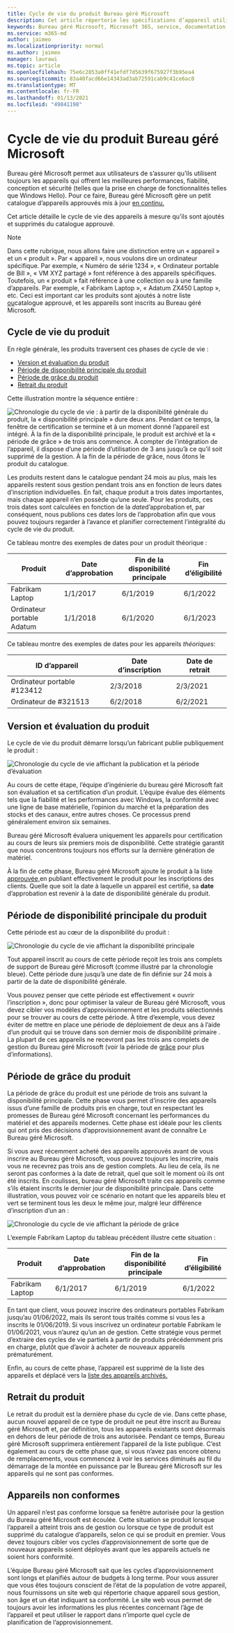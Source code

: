 ```yaml
---
title: Cycle de vie du produit Bureau géré Microsoft
description: Cet article répertorie les spécifications d’appareil utilisées dans bureau géré Microsoft.
keywords: Bureau géré Microsoft, Microsoft 365, service, documentation
ms.service: m365-md
author: jaimeo
ms.localizationpriority: normal
ms.author: jaimeo
manager: laurawi
ms.topic: article
ms.openlocfilehash: 75e6c2853a0ff41efdf7d5639f675927f3b95ea4
ms.sourcegitcommit: 83a40facd66e14343ad3ab72591cab9c41ce6ac0
ms.translationtype: MT
ms.contentlocale: fr-FR
ms.lasthandoff: 01/13/2021
ms.locfileid: "49841198"
---
```

# <a name="microsoft-managed-desktop-product-lifecycle"></a>Cycle de vie du produit Bureau géré Microsoft

Bureau géré Microsoft permet aux utilisateurs de s’assurer qu’ils utilisent toujours les appareils qui offrent les meilleures performances, fiabilité, conception et sécurité (telles que la prise en charge de fonctionnalités telles que Windows Hello). Pour ce faire, Bureau géré Microsoft gère un petit catalogue d’appareils approuvés mis à jour [en continu.](device-list.md) 
 
Cet article détaille le cycle de vie des appareils à mesure qu’ils sont ajoutés et supprimés du catalogue approuvé. 

> [!NOTE]
> Dans cette rubrique, nous allons faire une distinction entre un « appareil » et un « produit ». Par « appareil », nous voulons dire un ordinateur spécifique. Par exemple, « Numéro de série 1234 », « Ordinateur portable de Bill », « VM XYZ partagé » font référence à des appareils spécifiques. Toutefois, un « produit » fait référence à une collection ou à une famille d’appareils. Par exemple, « Fabrikam Laptop », « Adatum ZX450 Laptop », etc. Ceci est important car les produits sont ajoutés à notre liste [ou](device-list.md)catalogue approuvé, et les appareils sont inscrits au Bureau géré Microsoft.

## <a name="product-lifecycle"></a>Cycle de vie du produit

 En règle générale, les produits traversent ces phases de cycle de vie :

- [Version et évaluation du produit](#product-release-and-evaluation)
- [Période de disponibilité principale du produit](#product-primary-availability-period)
- [Période de grâce du produit](#product-grace-period)
- [Retrait du produit](#product-retirement)


Cette illustration montre la séquence entière :

![Chronologie du cycle de vie : à partir de la disponibilité générale du produit, la « disponibilité principale » dure deux ans. Pendant ce temps, la fenêtre de certification se termine et à un moment donné l’appareil est intégré. À la fin de la disponibilité principale, le produit est archivé et la « période de grâce » de trois ans commence. À compter de l’intégration de l’appareil, il dispose d’une période d’utilisation de 3 ans jusqu’à ce qu’il soit supprimé de la gestion. À la fin de la période de grâce, nous ôtons le produit du catalogue.](../../media/non-dark1-edits.PNG)

Les produits restent dans le catalogue pendant <em></em> 24 mois au plus, mais les appareils restent sous gestion pendant trois ans en fonction de leurs dates d’inscription individuelles. En fait, chaque produit a trois dates importantes, mais chaque appareil n’en possède qu’une seule. Pour les produits, ces trois dates sont calculées en fonction de la <em>date</em>d’approbation et, par conséquent, nous publions ces dates lors de l’approbation afin que vous pouvez toujours regarder à l’avance et planifier correctement l’intégralité du cycle de vie du produit.

Ce tableau montre des exemples de dates pour un produit théorique :


|Produit  |Date d’approbation  |Fin de la disponibilité principale  |Fin d’éligibilité  |
|---------|---------|---------|---------|
|Fabrikam Laptop    | 1/1/2017 | 6/1/2019 | 6/1/2022 |
|Ordinateur portable Adatum   | 1/1/2018 | 6/1/2020 | 6/1/2023  |

Ce tableau montre des exemples de dates pour les appareils *théoriques*:


|ID d’appareil  |Date d’inscription  |Date de retrait  |
|---------|---------|---------|
|Ordinateur portable #123412     |  2/3/2018       |  2/3/2021       |
|Ordinateur de #321513     | 6/2/2018        |  6/2/2021       |


## <a name="product-release-and-evaluation"></a>Version et évaluation du produit

Le cycle de vie du produit démarre lorsqu’un fabricant publie publiquement le produit :

![Chronologie du cycle de vie affichant la publication et la période d’évaluation](../../media/non-dark3-edits.PNG)

Au cours de cette étape, l’équipe d’ingénierie du bureau géré Microsoft fait son évaluation et sa certification d’un produit. L’équipe évalue des éléments tels que la fiabilité et les performances avec Windows, la conformité avec une ligne de base matérielle, l’opinion du marché et la préparation des stocks et des canaux, entre autres choses. Ce processus prend généralement environ six semaines.
  
Bureau géré Microsoft évaluera uniquement les appareils pour certification au cours de leurs six premiers mois de disponibilité. Cette stratégie garantit que nous concentrons toujours nos efforts sur la dernière génération de matériel.
 
À la fin de cette phase, Bureau géré Microsoft ajoute le produit à la liste [approuvée,](device-list.md)en publiant effectivement le produit pour les inscriptions des clients. Quelle que soit la date à laquelle un appareil est certifié, sa **date** d’approbation est revenir à la date de disponibilité générale du produit. 


## <a name="product-primary-availability-period"></a>Période de disponibilité principale du produit

Cette période est au cœur de la disponibilité du produit :

![Chronologie du cycle de vie affichant la disponibilité principale](../../media/non-dark4-edits.PNG)

Tout appareil inscrit au cours de cette période reçoit les trois ans complets de support de Bureau géré Microsoft (comme illustré par la chronologie bleue). Cette période dure jusqu’à une date de fin définie sur 24 mois à partir de la date de disponibilité générale.

Vous pouvez penser que cette période est effectivement « ouvrir l’inscription », donc pour optimiser la valeur de Bureau géré Microsoft, vous devez cibler vos modèles d’approvisionnement et les produits sélectionnés pour se trouver au cours de cette période. À titre d’exemple, vous devez éviter de mettre en place une période de déploiement de deux ans à l’aide d’un produit qui se trouve dans son dernier mois de disponibilité primaire . La plupart de ces appareils ne recevront pas les trois ans complets de gestion du Bureau géré Microsoft (voir la période de [grâce](#product-grace-period) pour plus d’informations).  

## <a name="product-grace-period"></a>Période de grâce du produit

La période de grâce du produit est une période de trois ans suivant la disponibilité principale. Cette phase vous permet d’inscrire des appareils issus d’une famille de produits pris en charge, tout en respectant les promesses de Bureau géré Microsoft concernant les performances du matériel et des appareils modernes. Cette phase est idéale pour les clients qui ont pris des décisions d’approvisionnement avant de connaître Le Bureau géré Microsoft. 

Si vous avez récemment acheté des appareils approuvés avant de vous inscrire au Bureau géré Microsoft, vous pouvez toujours les inscrire, mais vous ne recevrez pas trois ans de gestion complets. Au lieu de cela, ils ne seront pas conformes à la date de retrait, quel que soit le moment où ils ont été inscrits. En coulisses, bureau géré Microsoft traite ces appareils comme s’ils étaient inscrits le dernier jour de disponibilité principale. Dans cette illustration, vous pouvez voir ce scénario en notant que les appareils bleu et vert se terminent tous les deux le même jour, malgré leur différence d’inscription d’un an :


![Chronologie du cycle de vie affichant la période de grâce](../../media/non-dark2-edits.PNG)

L’exemple Fabrikam Laptop du tableau précédent illustre cette situation : 

|Produit  |Date d’approbation  |Fin de la disponibilité principale  |Fin d’éligibilité  |
|---------|---------|---------|---------|
|Fabrikam Laptop    | 6/1/2017 | 6/1/2019 | 6/1/2022 |

En tant que client, vous pouvez inscrire des ordinateurs portables Fabrikam jusqu’au 01/06/2022, mais ils seront tous traités comme si vous les a inscrits le 01/06/2019. Si vous inscrivez un ordinateur portable Fabrikam le 01/06/2021, vous n’aurez qu’un an de gestion. Cette stratégie vous permet d’extraire des cycles de vie partiels à partir de produits précédemment pris en charge, plutôt que d’avoir à acheter de nouveaux appareils prématurément. 

Enfin, au cours de cette phase, l’appareil est supprimé de la liste des appareils et déplacé vers la [liste des appareils archivés.](archived-device-list.md) [](device-list.md)


## <a name="product-retirement"></a>Retrait du produit

Le retrait du produit est la dernière phase du cycle de vie. Dans cette phase, aucun nouvel appareil de ce type de produit ne peut être inscrit au Bureau géré Microsoft et, par définition, tous les appareils existants sont désormais en dehors de leur période de trois ans autorisée. Pendant ce temps, Bureau géré Microsoft supprimera entièrement l’appareil de la liste publique. C’est également au cours de cette phase que, si vous n’avez pas encore obtenu de remplacements, vous commencez à voir les services diminués au fil du démarrage de la montée en puissance par le Bureau géré Microsoft sur les appareils qui ne sont pas conformes. 

## <a name="devices-that-are-out-of-compliance"></a>Appareils non conformes

Un appareil n’est pas conforme lorsque sa fenêtre autorisée pour la gestion du Bureau géré Microsoft est écoulée. Cette situation se produit lorsque l’appareil a atteint trois ans de gestion ou lorsque ce type de produit est supprimé du catalogue d’appareils, selon ce qui se produit en premier. Vous devez toujours cibler vos cycles d’approvisionnement de sorte que de nouveaux appareils soient déployés avant que les appareils actuels ne soient hors conformité.

L’équipe Bureau géré Microsoft sait que les cycles d’approvisionnement sont longs et planifiés autour de budgets à long terme. Pour vous assurer que vous êtes toujours conscient de l’état de la population de votre appareil, nous fournissons un site web qui répertorie chaque appareil sous gestion, son âge et un état indiquant sa conformité. [](https://aka.ms/mmdportal) Le site web vous permet de toujours avoir les informations les plus récentes concernant l’âge de l’appareil et peut utiliser le rapport dans n’importe quel cycle de planification de l’approvisionnement. 








